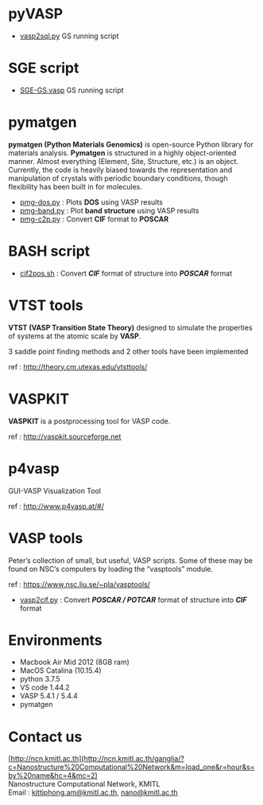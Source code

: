 # pyVASP
- [vasp2sql.py](https://github.com/kittiphong-am/pyVASP/blob/master/vasp2sql.py) GS running script


# SGE script
- [SGE-GS.vasp](https://github.com/kittiphong-am/pyVASP/blob/master/ncn/VASP-GS.sge) GS running script


# pymatgen
**pymatgen (Python Materials Genomics)** is open-source Python library for materials analysis. **Pymatgen** is structured in a highly object-oriented manner. Almost everything (Element, Site, Structure, etc.) is an object. Currently, the code is heavily biased towards the representation and manipulation of crystals with periodic boundary conditions, though flexibility has been built in for molecules.

- [pmg-dos.py](https://github.com/kittiphong-am/pyVASP/blob/master/pmg/pmg-dos.py) : Plots **DOS** using VASP results
- [pmg-band.py](https://github.com/kittiphong-am/pyVASP/blob/master/pmg/pmg-band.py) : Plot **band structure** using VASP results
- [pmg-c2p.py](https://github.com/kittiphong-am/pyVASP/blob/master/pmg/pmg-c2p.py) : Convert **CIF** format to **POSCAR**


# BASH script
- [cif2pos.sh](https://github.com/kittiphong-am/pyVASP/blob/master/cif2pos.sh) : Convert ***CIF*** format of structure into ***POSCAR*** format


# VTST tools
**VTST (VASP Transition State Theory)** designed to simulate the properties of systems at the atomic scale by **VASP**.

3 saddle point finding methods and 2 other tools have been implemented

ref : http://theory.cm.utexas.edu/vtsttools/


# VASPKIT
**VASPKIT** is a postprocessing tool for VASP code.

ref : http://vaspkit.sourceforge.net


# p4vasp
GUI-VASP Visualization Tool

ref : http://www.p4vasp.at/#/


# VASP tools
Peter’s collection of small, but useful, VASP scripts. Some of these may be found on NSC’s computers by loading the “vasptools” module.

ref : https://www.nsc.liu.se/~pla/vasptools/

- [vasp2cif.py](https://github.com/kittiphong-am/pyVASP/blob/master/NSC/vasp2cif.py) : Convert ***POSCAR / POTCAR*** format of structure into ***CIF*** format


# Environments
- Macbook Air Mid 2012 (8GB ram)
- MacOS Catalina (10.15.4)
- python 3.7.5
- VS code 1.44.2
- VASP 5.4.1 / 5.4.4
- pymatgen 


# Contact us
[http://ncn.kmitl.ac.th](http://ncn.kmitl.ac.th/ganglia/?c=Nanostructure%20Computational%20Network&m=load_one&r=hour&s=by%20name&hc=4&mc=2)<br>
Nanostructure Computational Network, KMITL<br>
Email : kittiphong.am@kmitl.ac.th, nano@kmitl.ac.th
